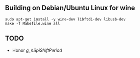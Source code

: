 ## Building on Debian/Ubuntu Linux for wine

    sudo apt-get install -y wine-dev libftdi-dev libusb-dev
    make -f Makefile.wine all

## TODO

* Honor *g_nSpiShiftPeriod*
